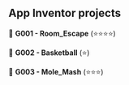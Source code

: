 ## App Inventor projects

🚩 <b>G001 - Room_Escape</b> (⭐⭐⭐⭐)

🚩 <b>G002 - Basketball</b> (⭐)

🚩 <b>G003 - Mole_Mash</b> (⭐⭐⭐)
